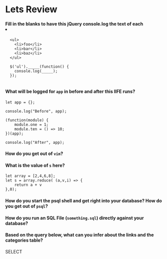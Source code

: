# Lets Review

#### Fill in the blanks to have this jQuery console.log the text of each <li>
```
  <ul>
    <li>foo</li>
    <li>bar</li>
    <li>baz</li>
  </ul>
  
  $('ul')._____(function() {
    console.log(_____); 
  }); 
  
```


#### What will be logged for `app` in before and after this IIFE runs?
```
let app = {};

console.log("Before", app);

(function(module) {
    module.one = 1;
    module.ten = () => 10;
})(app);

console.log("After", app);
```

#### How do you get out of `vim`?


#### What is the value of `s` here?
```
let array = [2,4,6,8];
let s = array.reduce( (a,v,i) => {
    return a + v
},0);
```


#### How do you start the psql shell and get right into your database? How do you get out of `psql`?


#### How do you run an SQL File (`something.sql`) directly against your database?


#### Based on the query below, what can you infer about the links and the categories table?

SELECT 